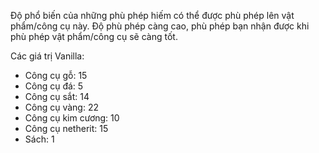 Độ phổ biến của những phù phép hiếm có thể được phù phép lên vật phẩm/công cụ này. Độ phù phép càng cao, phù phép bạn nhận được khi phù phép vật phẩm/công cụ sẽ càng tốt.

Các giá trị Vanilla:

* Công cụ gỗ: 15
* Công cụ đá: 5
* Công cụ sắt: 14
* Công cụ vàng: 22
* Công cụ kim cương: 10
* Công cụ netherit: 15
* Sách: 1